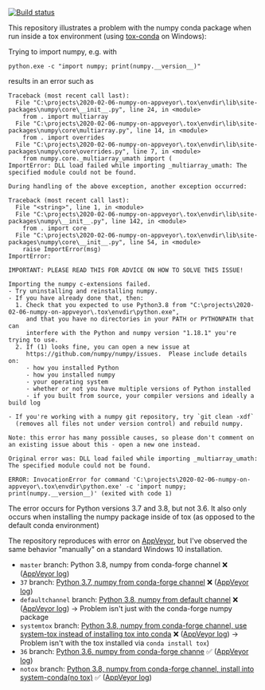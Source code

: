 [![Build status](https://ci.appveyor.com/api/projects/status/12mycbqivjoltgdo?svg=true)](https://ci.appveyor.com/project/goerz/2020-02-06-numpy-on-appveyor)

This repository illustrates a problem with the numpy conda package when run inside a tox environment (using [tox-conda](https://github.com/tox-dev/tox-conda) on Windows):

Trying to import numpy, e.g. with

~~~
python.exe -c "import numpy; print(numpy.__version__)"
~~~

results in an error such as
~~~
Traceback (most recent call last):
  File "C:\projects\2020-02-06-numpy-on-appveyor\.tox\envdir\lib\site-packages\numpy\core\__init__.py", line 24, in <module>
    from . import multiarray
  File "C:\projects\2020-02-06-numpy-on-appveyor\.tox\envdir\lib\site-packages\numpy\core\multiarray.py", line 14, in <module>
    from . import overrides
  File "C:\projects\2020-02-06-numpy-on-appveyor\.tox\envdir\lib\site-packages\numpy\core\overrides.py", line 7, in <module>
    from numpy.core._multiarray_umath import (
ImportError: DLL load failed while importing _multiarray_umath: The specified module could not be found.

During handling of the above exception, another exception occurred:

Traceback (most recent call last):
  File "<string>", line 1, in <module>
  File "C:\projects\2020-02-06-numpy-on-appveyor\.tox\envdir\lib\site-packages\numpy\__init__.py", line 142, in <module>
    from . import core
  File "C:\projects\2020-02-06-numpy-on-appveyor\.tox\envdir\lib\site-packages\numpy\core\__init__.py", line 54, in <module>
    raise ImportError(msg)
ImportError:

IMPORTANT: PLEASE READ THIS FOR ADVICE ON HOW TO SOLVE THIS ISSUE!

Importing the numpy c-extensions failed.
- Try uninstalling and reinstalling numpy.
- If you have already done that, then:
  1. Check that you expected to use Python3.8 from "C:\projects\2020-02-06-numpy-on-appveyor\.tox\envdir\python.exe",
     and that you have no directories in your PATH or PYTHONPATH that can
     interfere with the Python and numpy version "1.18.1" you're trying to use.
  2. If (1) looks fine, you can open a new issue at
     https://github.com/numpy/numpy/issues.  Please include details on:
     - how you installed Python
     - how you installed numpy
     - your operating system
     - whether or not you have multiple versions of Python installed
     - if you built from source, your compiler versions and ideally a build log

- If you're working with a numpy git repository, try `git clean -xdf`
  (removes all files not under version control) and rebuild numpy.

Note: this error has many possible causes, so please don't comment on
an existing issue about this - open a new one instead.

Original error was: DLL load failed while importing _multiarray_umath: The specified module could not be found.

ERROR: InvocationError for command 'C:\projects\2020-02-06-numpy-on-appveyor\.tox\envdir\python.exe' -c 'import numpy; print(numpy.__version__)' (exited with code 1)
~~~

The error occurs for Python versions 3.7 and 3.8, but not 3.6. It also only occurs when installing the numpy package inside of tox (as opposed to the default conda environment)

The repository reproduces with error on [AppVeyor](https://ci.appveyor.com/project/goerz/2020-02-06-numpy-on-appveyor), but I've observed the same behavior "manually" on a standard Windows 10 installation.

* `master` branch: Python 3.8, numpy from conda-forge channel ❌ ([AppVeyor log](https://ci.appveyor.com/project/goerz/2020-02-06-numpy-on-appveyor/builds/30633830))
* `37` branch: [Python 3.7, numpy from conda-forge channel](https://github.com/goerz-testing/2020-02-06_numpy_on_appveyor/commit/25cb334e4efeb0beb7e7f015ae6be1a9eb79ca55) ❌ ([AppVeyor log](https://ci.appveyor.com/project/goerz/2020-02-06-numpy-on-appveyor/builds/30633901))
* `defaultchannel` branch: [Python 3.8, numpy from default channel](https://github.com/goerz-testing/2020-02-06_numpy_on_appveyor/commit/c6e99d1791843e61e53f9e6700b60d2d363a5c98) ❌ ([AppVeyor log](https://ci.appveyor.com/project/goerz/2020-02-06-numpy-on-appveyor/builds/30633927))  → Problem isn't just with the conda-forge numpy package
* `systemtox` branch: [Python 3.8, numpy from conda-forge channel, use system-tox instead of installing tox into conda](https://github.com/goerz-testing/2020-02-06_numpy_on_appveyor/commit/b30e21f25b594c126beb338f74fe026d82ee8f45) ❌ ([AppVeyor log](https://ci.appveyor.com/project/goerz/2020-02-06-numpy-on-appveyor/builds/30634194)) → Problem isn't with the tox installed via `conda install tox`)
* `36` branch: [Python 3.6, numpy from conda-forge channe](https://github.com/goerz-testing/2020-02-06_numpy_on_appveyor/commit/916e9b780672152a40fbdb33e26a7b37a1b49278) ✅ ([AppVeyor log](https://ci.appveyor.com/project/goerz/2020-02-06-numpy-on-appveyor/builds/30654430))
* `notox` branch: [Python 3.8, numpy from conda-forge channel, install into system-conda(no tox)](https://github.com/goerz-testing/2020-02-06_numpy_on_appveyor/commit/0e42fe12724321b1da4379a1d9244ff006ca2075) ✅ ([AppVeyor log](https://ci.appveyor.com/project/goerz/2020-02-06-numpy-on-appveyor/builds/30633961))
